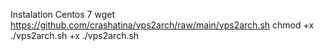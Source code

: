 Instalation Centos 7
wget https://github.com/crashatina/vps2arch/raw/main/vps2arch.sh
chmod +x ./vps2arch.sh
+x ./vps2arch.sh

